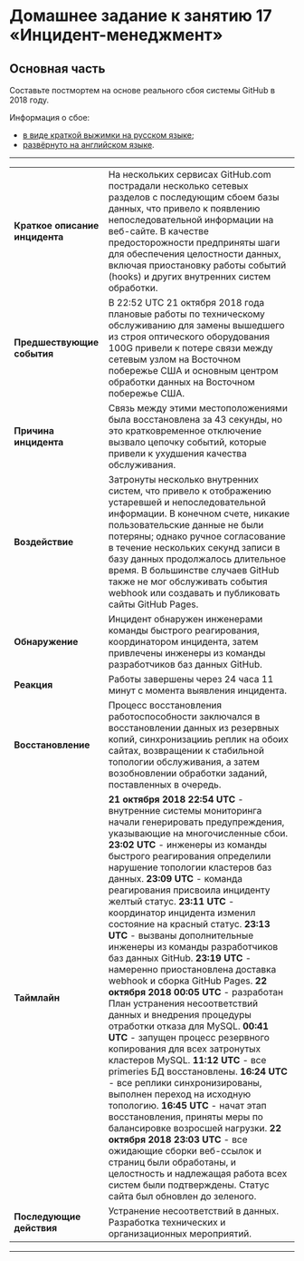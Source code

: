 # Домашнее задание к занятию 17 «Инцидент-менеджмент»

## Основная часть

Составьте постмортем на основе реального сбоя системы GitHub в 2018 году.

Информация о сбое: 

* [в виде краткой выжимки на русском языке](https://habr.com/ru/post/427301/);
* [развёрнуто на английском языке](https://github.blog/2018-10-30-oct21-post-incident-analysis/).


---




|  |   |
| ------- | -------|
| **Краткое описание инцидента**   |На нескольких сервисах GitHub.com пострадали несколько сетевых разделов с последующим сбоем базы данных, что привело к появлению непоследовательной информации на веб-сайте. В качестве предосторожности предприняты шаги для обеспечения целостности  данных, включая приостановку работы событий (hooks) и других внутренних систем обработки.    |
| **Предшествующие события**  | В 22:52 UTC 21 октября 2018 года плановые работы по техническому обслуживанию для замены вышедшего из строя оптического оборудования 100G привели к потере связи между сетевым узлом на Восточном побережье США и основным центром обработки данных на Восточном побережье США.|
| **Причина инцидента**   | Связь между этими местоположениями была восстановлена за 43 секунды, но это кратковременное отключение вызвало цепочку событий, которые привели к  ухудшения качества обслуживания.    |
| **Воздействие**  | Затронуты несколько внутренних систем, что привело к отображению  устаревшей и непоследовательной информации. В конечном счете, никакие пользовательские данные не были потеряны; однако ручное согласование в течение нескольких секунд записи в базу данных продолжалось длительное время. В большинстве случаев GitHub также не мог обслуживать события webhook или создавать и публиковать сайты GitHub Pages.   |
| **Обнаружение**  | Инцидент обнаружен инженерами команды быстрого реагирования,  координатором инцидента, затем привлечены инженеры из команды разработчиков баз данных GitHub.    |
|**Реакция**       | Работы завершены через 24 часа 11 минут с момента выявления инцидента.    |
|**Восстановление** |  Процесс  восстановления работоспособности заключался в восстановлении данных из резервных копий, синхронизацииь реплик на обоих сайтах, возвращении к стабильной топологии обслуживания, а затем возобновлении обработки заданий, поставленных в очередь.   |
|**Таймлайн**     | **21 октября 2018 22:54 UTC**  - внутренние системы мониторинга начали генерировать предупреждения, указывающие на многочисленные сбои. **23:02 UTC** -  инженеры из команды быстрого реагирования определили нарушение топологии кластеров баз данных. **23:09 UTC** -  команда реагирования присвоила инциденту желтый статус.  **23:11 UTC** - координатор инцидента изменил состояние на красный статус.  **23:13 UTC** - вызваны дополнительные инженеры из команды разработчиков баз данных GitHub. **23:19 UTC** - намеренно приостановлена доставка webhook и сборка GitHub Pages. **22 октября 2018 00:05 UTC** - разработан План устранения несоответствий данных и внедрения процедуры отработки отказа для MySQL. **00:41 UTC** - запущен процесс резервного копирования для всех затронутых кластеров MySQL.  **11:12 UTC** - все primeries БД восстановлены.  **16:24 UTC** - все реплики синхронизированы,  выполнен переход на исходную топологию. **16:45 UTC** - начат этап восстановления, приняты меры по балансировке возросшей нагрузки. **22 октября 2018 23:03 UTC** - все ожидающие сборки веб-ссылок и страниц были обработаны, и целостность и надлежащая работа всех систем были подтверждены. Статус сайта был обновлен до зеленого.
|**Последующие действия** | Устранение несоответствий в данных. Разработка технических и организационных мероприятий.|

______________________
